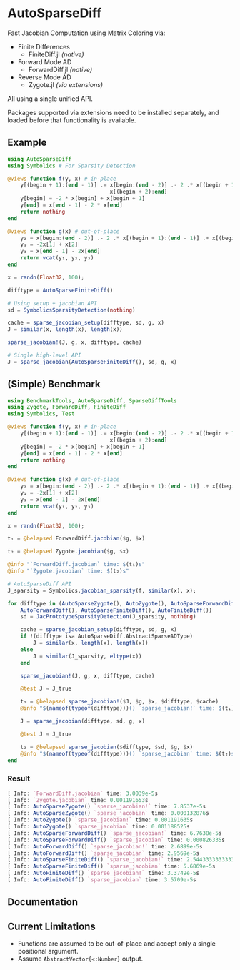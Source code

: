 # AutoSparseDiff

Fast Jacobian Computation using Matrix Coloring via:

* Finite Differences
  * FiniteDiff.jl *(native)*
* Forward Mode AD
  * ForwardDiff.jl *(native)*
* Reverse Mode AD
  * Zygote.jl *(via extensions)*

All using a single unified API.

Packages supported via extensions need to be installed separately, and loaded before that
functionality is available.

## Example

```julia
using AutoSparseDiff
using Symbolics # For Sparsity Detection

@views function f(y, x) # in-place
    y[(begin + 1):(end - 1)] .= x[begin:(end - 2)] .- 2 .* x[(begin + 1):(end - 1)] .+
                                x[(begin + 2):end]
    y[begin] = -2 * x[begin] + x[begin + 1]
    y[end] = x[end - 1] - 2 * x[end]
    return nothing
end

@views function g(x) # out-of-place
    y₂ = x[begin:(end - 2)] .- 2 .* x[(begin + 1):(end - 1)] .+ x[(begin + 2):end]
    y₁ = -2x[1] + x[2]
    y₃ = x[end - 1] - 2x[end]
    return vcat(y₁, y₂, y₃)
end

x = randn(Float32, 100);

difftype = AutoSparseFiniteDiff()

# Using setup + jacobian API
sd = SymbolicsSparsityDetection(nothing)

cache = sparse_jacobian_setup(difftype, sd, g, x)
J = similar(x, length(x), length(x))

sparse_jacobian!(J, g, x, difftype, cache)

# Single high-level API
J = sparse_jacobian(AutoSparseFiniteDiff(), sd, g, x)
```

## (Simple) Benchmark

```julia
using BenchmarkTools, AutoSparseDiff, SparseDiffTools
using Zygote, ForwardDiff, FiniteDiff
using Symbolics, Test

@views function f(y, x) # in-place
    y[(begin + 1):(end - 1)] .= x[begin:(end - 2)] .- 2 .* x[(begin + 1):(end - 1)] .+
                                x[(begin + 2):end]
    y[begin] = -2 * x[begin] + x[begin + 1]
    y[end] = x[end - 1] - 2 * x[end]
    return nothing
end

@views function g(x) # out-of-place
    y₂ = x[begin:(end - 2)] .- 2 .* x[(begin + 1):(end - 1)] .+ x[(begin + 2):end]
    y₁ = -2x[1] + x[2]
    y₃ = x[end - 1] - 2x[end]
    return vcat(y₁, y₂, y₃)
end

x = randn(Float32, 100);

t₁ = @belapsed ForwardDiff.jacobian($g, $x)

t₂ = @belapsed Zygote.jacobian($g, $x)

@info "`ForwardDiff.jacobian` time: $(t₁)s"
@info "`Zygote.jacobian` time: $(t₂)s"

# AutoSparseDiff API
J_sparsity = Symbolics.jacobian_sparsity(f, similar(x), x);

for difftype in (AutoSparseZygote(), AutoZygote(), AutoSparseForwardDiff(),
    AutoForwardDiff(), AutoSparseFiniteDiff(), AutoFiniteDiff())
    sd = JacPrototypeSparsityDetection(J_sparsity, nothing)

    cache = sparse_jacobian_setup(difftype, sd, g, x)
    if !(difftype isa AutoSparseDiff.AbstractSparseADType)
        J = similar(x, length(x), length(x))
    else
        J = similar(J_sparsity, eltype(x))
    end

    sparse_jacobian!(J, g, x, difftype, cache)

    @test J ≈ J_true

    t₁ = @belapsed sparse_jacobian!($J, $g, $x, $difftype, $cache)
    @info "$(nameof(typeof(difftype)))() `sparse_jacobian!` time: $(t₁)s"

    J = sparse_jacobian(difftype, sd, g, x)

    @test J ≈ J_true

    t₂ = @belapsed sparse_jacobian($difftype, $sd, $g, $x)
    @info "$(nameof(typeof(difftype)))() `sparse_jacobian` time: $(t₂)s"
end
```

### Result

```julia
[ Info: `ForwardDiff.jacobian` time: 3.0039e-5s
[ Info: `Zygote.jacobian` time: 0.001191653s
[ Info: AutoSparseZygote() `sparse_jacobian!` time: 7.8537e-5s
[ Info: AutoSparseZygote() `sparse_jacobian` time: 0.000132876s
[ Info: AutoZygote() `sparse_jacobian!` time: 0.001191635s
[ Info: AutoZygote() `sparse_jacobian` time: 0.001188525s
[ Info: AutoSparseForwardDiff() `sparse_jacobian!` time: 6.7638e-5s
[ Info: AutoSparseForwardDiff() `sparse_jacobian` time: 0.000826335s
[ Info: AutoForwardDiff() `sparse_jacobian!` time: 2.6899e-5s
[ Info: AutoForwardDiff() `sparse_jacobian` time: 2.9569e-5s
[ Info: AutoSparseFiniteDiff() `sparse_jacobian!` time: 2.5443333333333333e-6s
[ Info: AutoSparseFiniteDiff() `sparse_jacobian` time: 5.6869e-5s
[ Info: AutoFiniteDiff() `sparse_jacobian!` time: 3.3749e-5s
[ Info: AutoFiniteDiff() `sparse_jacobian` time: 3.5709e-5s
```

## Documentation

## Current Limitations

* Functions are assumed to be out-of-place and accept only a single positional argument.
* Assume `AbstractVector{<:Number}` output.
